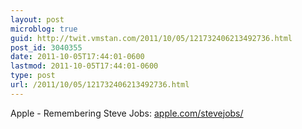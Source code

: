 ```yaml
---
layout: post
microblog: true
guid: http://twit.vmstan.com/2011/10/05/121732406213492736.html
post_id: 3040355
date: 2011-10-05T17:44:01-0600
lastmod: 2011-10-05T17:44:01-0600
type: post
url: /2011/10/05/121732406213492736.html
---
```

Apple - Remembering Steve Jobs: <a href="http://www.apple.com/stevejobs/">apple.com/stevejobs/</a>
